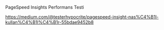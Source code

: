 PageSpeed Insights Performans Testi

https://medium.com/@testerhypocrite/pagespeed-insight-nas%C4%B1l-kullan%C4%B1l%C4%B1r-55bdae9452b8